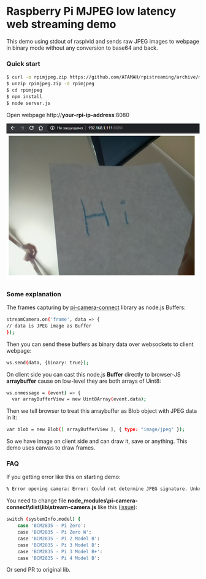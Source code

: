 # Raspberry Pi MJPEG low latency web streaming demo

This demo using stdout of raspivid and sends raw JPEG images to webpage in binary mode without any conversion to base64 and back.

### Quick start

```sh
$ curl -o rpimjpeg.zip https://github.com/ATAMAH/rpistreaming/archive/master.zip
$ unzip rpimjpeg.zip -d rpimjpeg
$ cd rpimjpeg
$ npm install
$ node server.js
```

Open webpage http://**your-rpi-ip-address**:8080

![webpage view](https://raw.githubusercontent.com/ATAMAH/rpistreaming/master/screen01.png)

### Some explanation

The frames capturing by [pi-camera-connect](https://github.com/servall/pi-camera-connect#readme) library as node.js Buffers:

```sh
streamCamera.on('frame', data => {
// data is JPEG image as Buffer
});
```

Then you can send these buffers as binary data over websockets to client webpage:

```sh
ws.send(data, {binary: true});
```

On client side you can cast this node.js **Buffer** directly to browser-JS **arraybuffer** cause on low-level they are both arrays of Uint8:
```sh
ws.onmessage = (event) => {
  var arrayBufferView = new Uint8Array(event.data);
```

Then we tell browser to treat this arraybuffer as Blob object with JPEG data in it:
```sh
var blob = new Blob([ arrayBufferView ], { type: "image/jpeg" });
```

So we have image on client side and can draw it, save or anything. This demo uses canvas to draw frames.

### FAQ

If you getting error like this on starting demo:

```sh
% Error opening camera: Error: Could not determine JPEG signature. Unknown system model 'BCM2835 - Pi 2 Model B'
```

You need to change file **node_modules\pi-camera-connect\dist\lib\stream-camera.js** like this ([issue](https://github.com/servall/pi-camera-connect/issues/10)):

```sh
switch (systemInfo.model) {
    case 'BCM2835 - Pi Zero':
    case 'BCM2835 - Pi Zero W':
    case 'BCM2835 - Pi 2 Model B':
    case 'BCM2835 - Pi 3 Model B':
    case 'BCM2835 - Pi 3 Model B+':
    case 'BCM2835 - Pi 4 Model B':
```

Or send PR to original lib.
